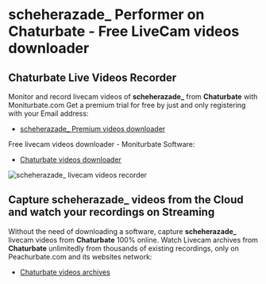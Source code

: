 # scheherazade_ Performer on Chaturbate - Free LiveCam videos downloader

## Chaturbate Live Videos Recorder

Monitor and record livecam videos of **scheherazade_** from **Chaturbate** with Moniturbate.com
Get a premium trial for free by just and only registering with your Email address:
* [scheherazade_ Premium videos downloader](https://moniturbate.com/request-demo-licence-key.html)

Free livecam videos downloader - Moniturbate Software:
* [Chaturbate videos downloader](https://moniturbate.com/moniturbate-download-software.html)

![scheherazade_ livecam videos recorder](https://peachurnet.com/templates/moniturbate-software.png)


## Capture scheherazade_ videos from the Cloud and watch your recordings on Streaming

Without the need of downloading a software, capture **scheherazade_** livecam videos from **Chaturbate** 100% online.
Watch Livecam archives from **Chaturbate** unlimitedly from thousands of existing recordings, only on Peachurbate.com and its websites network:
* [Chaturbate videos archives](https://peachurnet.com/)